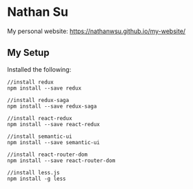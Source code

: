 # Nathan Su
My personal website: https://nathanwsu.github.io/my-website/

## My Setup
Installed the following:
```
//install redux
npm install --save redux

//install redux-saga
npm install --save redux-saga

//install react-redux
npm install --save react-redux

//install semantic-ui
npm install --save semantic-ui

//install react-router-dom
npm install --save react-router-dom

//install less.js
npm install -g less
```